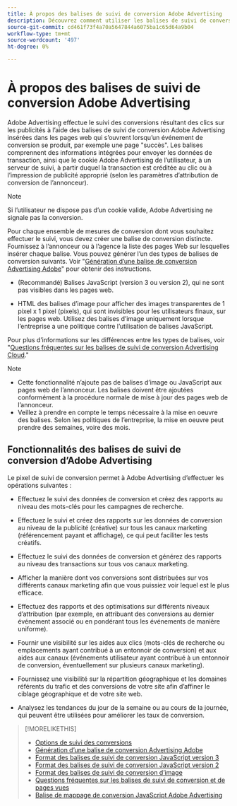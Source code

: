 ```yaml
---
title: À propos des balises de suivi de conversion Adobe Advertising
description: Découvrez comment utiliser les balises de suivi de conversion Adobe Advertising.
source-git-commit: cd461f73f4a70a5647844a6075ba1c65d64a9b04
workflow-type: tm+mt
source-wordcount: '497'
ht-degree: 0%

---
```


# À propos des balises de suivi de conversion Adobe Advertising

Adobe Advertising effectue le suivi des conversions résultant des clics sur les publicités à l’aide des balises de suivi de conversion Adobe Advertising insérées dans les pages web qui s’ouvrent lorsqu’un événement de conversion se produit, par exemple une page &quot;succès&quot;. Les balises comprennent des informations intégrées pour envoyer les données de transaction, ainsi que le cookie Adobe Advertising de l’utilisateur, à un serveur de suivi, à partir duquel la transaction est créditée au clic ou à l’impression de publicité approprié (selon les paramètres d’attribution de conversion de l’annonceur).

>[!NOTE]
>
>Si l’utilisateur ne dispose pas d’un cookie valide, Adobe Advertising ne signale pas la conversion.

Pour chaque ensemble de mesures de conversion dont vous souhaitez effectuer le suivi, vous devez créer une balise de conversion distincte. Fournissez à l’annonceur ou à l’agence la liste des pages Web sur lesquelles insérer chaque balise. Vous pouvez générer l’un des types de balises de conversion suivants. Voir &quot;[Génération d’une balise de conversion Advertising Adobe](/help/search-social-commerce/tools/conversion-tag-generate.md)&quot; pour obtenir des instructions.

* (Recommandé) Balises JavaScript (version 3 ou version 2), qui ne sont pas visibles dans les pages web.

* HTML des balises d’image pour afficher des images transparentes de 1 pixel x 1 pixel (pixels), qui sont invisibles pour les utilisateurs finaux, sur les pages web. Utilisez des balises d’image uniquement lorsque l’entreprise a une politique contre l’utilisation de balises JavaScript.

Pour plus d’informations sur les différences entre les types de balises, voir &quot;[Questions fréquentes sur les balises de suivi de conversion Advertising Cloud](/help/search-social-commerce/tracking/faqs-conversion-page-view-tracking-tags.md).&quot;

>[!NOTE]
>
>* Cette fonctionnalité n’ajoute pas de balises d’image ou JavaScript aux pages web de l’annonceur. Les balises doivent être ajoutées conformément à la procédure normale de mise à jour des pages web de l’annonceur.
>* Veillez à prendre en compte le temps nécessaire à la mise en oeuvre des balises. Selon les politiques de l’entreprise, la mise en oeuvre peut prendre des semaines, voire des mois.


## Fonctionnalités des balises de suivi de conversion d’Adobe Advertising

Le pixel de suivi de conversion permet à Adobe Advertising d’effectuer les opérations suivantes :

* Effectuez le suivi des données de conversion et créez des rapports au niveau des mots-clés pour les campagnes de recherche.

* Effectuez le suivi et créez des rapports sur les données de conversion au niveau de la publicité (créative) sur tous les canaux marketing (référencement payant et affichage), ce qui peut faciliter les tests créatifs.

* Effectuez le suivi des données de conversion et générez des rapports au niveau des transactions sur tous vos canaux marketing.

* Afficher la manière dont vos conversions sont distribuées sur vos différents canaux marketing afin que vous puissiez voir lequel est le plus efficace.

* Effectuez des rapports et des optimisations sur différents niveaux d’attribution (par exemple, en attribuant des conversions au dernier événement associé ou en pondérant tous les événements de manière uniforme).

* Fournir une visibilité sur les aides aux clics (mots-clés de recherche ou emplacements ayant contribué à un entonnoir de conversion) et aux aides aux canaux (événements utilisateur ayant contribué à un entonnoir de conversion, éventuellement sur plusieurs canaux marketing).

* Fournissez une visibilité sur la répartition géographique et les domaines référents du trafic et des conversions de votre site afin d’affiner le ciblage géographique et de votre site web.

* Analysez les tendances du jour de la semaine ou au cours de la journée, qui peuvent être utilisées pour améliorer les taux de conversion.

>[!MORELIKETHIS]
>
>* [Options de suivi des conversions](conversion-tracking-about.md)
>* [Génération d’une balise de conversion Advertising Adobe](/help/search-social-commerce/tools/conversion-tag-generate.md)
>* [Format des balises de suivi de conversion JavaScript version 3](format-conversion-tag-jsv3.md)
>* [Format des balises de suivi de conversion JavaScript version 2](format-conversion-tag-jsv2.md)
>* [Format des balises de suivi de conversion d’image](format-conversion-tag-image.md)
>* [Questions fréquentes sur les balises de suivi de conversion et de pages vues](faqs-conversion-page-view-tracking-tags.md)
>* [Balise de mappage de conversion JavaScript Adobe Advertising](/help/search-social-commerce/tracking/itp-conversion-mapping-tag.md)

